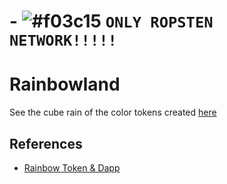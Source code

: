 # - ![#f03c15](https://placehold.it/15/f03c15/000000?text=+) `ONLY ROPSTEN NETWORK!!!!!`

# Rainbowland

See the cube rain of the color tokens created [here]()

## References

- [Rainbow Token & Dapp](https://github.com/nachomazzara/rainbow)

